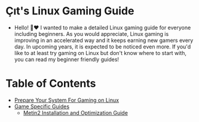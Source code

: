 # Çıt's Linux Gaming Guide
- Hello! 🤭❤️ I wanted to make a detailed Linux gaming guide for everyone including beginners. As you would appreciate, Linux gaming is improving in an accelerated way and it keeps earning new gamers every day. In upcoming years, it is expected to be noticed even more. If you'd like to at least try gaming on Linux but don't know where to start with, you can read my beginner friendly guides!
# Table of Contents
- [Prepare Your System For Gaming on Linux](https://github.com/citloveslinux/Linux-Gaming-Guide/blob/main/1-Prepare-Your-System.md)
- [Game Specific Guides](https://github.com/citloveslinux/Linux-Gaming-Guide/tree/main/Game%20Specific%20Guides)
  - [Metin2 Installation and Optimization Guide](https://github.com/citloveslinux/Linux-Gaming-Guide/blob/main/Game%20Specific%20Guides/Metin2-Installation-And-Optimization-Guide.md)
